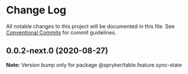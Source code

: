 # Change Log

All notable changes to this project will be documented in this file.
See [Conventional Commits](https://conventionalcommits.org) for commit guidelines.

## 0.0.2-next.0 (2020-08-27)

**Note:** Version bump only for package @spryker/table.feature.sync-state
